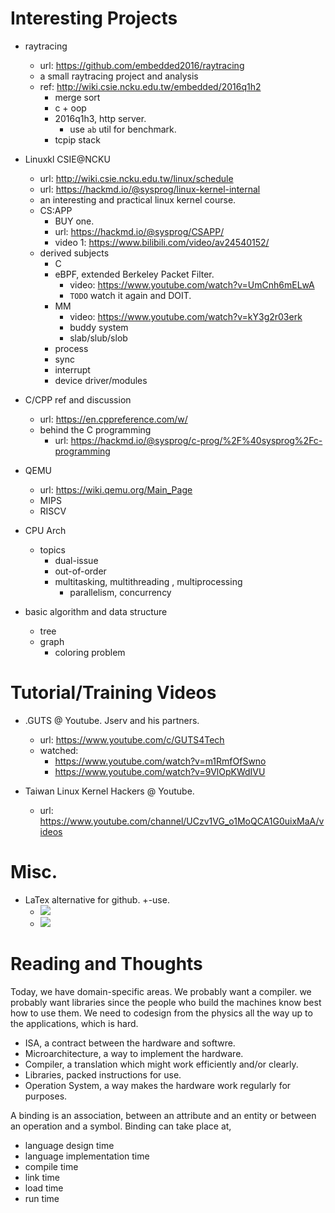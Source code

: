 # Interesting Projects

- raytracing
    - url: https://github.com/embedded2016/raytracing
    - a small raytracing project and analysis
    - ref: http://wiki.csie.ncku.edu.tw/embedded/2016q1h2
        - merge sort
        - c + oop
        - 2016q1h3, http server.
            - use `ab` util for benchmark.
        - tcpip stack

- Linuxkl CSIE@NCKU
    - url: http://wiki.csie.ncku.edu.tw/linux/schedule
    - url: https://hackmd.io/@sysprog/linux-kernel-internal
    - an interesting and practical linux kernel course.
    - CS:APP
        - BUY one.
        - url: https://hackmd.io/@sysprog/CSAPP/
        - video 1: https://www.bilibili.com/video/av24540152/
    - derived subjects
        - C
        - eBPF, extended Berkeley Packet Filter.
            - video: https://www.youtube.com/watch?v=UmCnh6mELwA
            - `TODO` watch it again and DOIT.
         - MM
            - video: https://www.youtube.com/watch?v=kY3g2r03erk
            - buddy system
            - slab/slub/slob
         - process
         - sync
         - interrupt
         - device driver/modules

- C/CPP ref and discussion
    - url: https://en.cppreference.com/w/
    - behind the C programming
        - url: https://hackmd.io/@sysprog/c-prog/%2F%40sysprog%2Fc-programming

- QEMU
    - url: https://wiki.qemu.org/Main_Page
    - MIPS
    - RISCV

- CPU Arch
    - topics
        - dual-issue
        - out-of-order
        - multitasking, multithreading , multiprocessing
            - parallelism, concurrency
- basic algorithm and data structure
    - tree
    - graph
        - coloring problem

# Tutorial/Training Videos

- .GUTS @ Youtube. Jserv and his partners.
    - url: https://www.youtube.com/c/GUTS4Tech
    - watched:
        - https://www.youtube.com/watch?v=m1RmfOfSwno
        - https://www.youtube.com/watch?v=9VlOpKWdIVU

- Taiwan Linux Kernel Hackers @ Youtube.
    - url: https://www.youtube.com/channel/UCzv1VG_o1MoQCA1G0uixMaA/videos

# Misc.
- LaTex alternative for github. +-use.
    - <img src="https://render.githubusercontent.com/render/math?math=e^{i +\pi} =x+1">
    - <img src="https://render.githubusercontent.com/render/math?math=f(n)=n^5 %2B 4n^2 %2B 2">
    
# Reading and Thoughts

Today, we have domain-specific areas. We probably want a compiler. we probably want libraries since the people who build the machines know best how to use them. We need to codesign from the physics all the way up to the applications, which is hard.

- ISA, a contract between the hardware and softwre.
- Microarchitecture, a way to implement the hardware.
- Compiler, a translation which might work efficiently and/or clearly.
- Libraries, packed instructions for use.
- Operation System, a way makes the hardware work regularly for purposes.

A binding is an association, between an attribute and an entity or between an operation and a symbol. Binding can take place at,
- language design time
- language implementation time
- compile time
- link time
- load time
- run time
